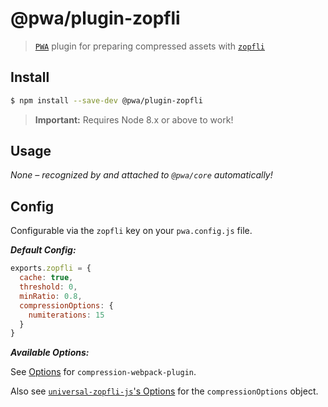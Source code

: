 # @pwa/plugin-zopfli

> [`PWA`](https://pwa.cafe/) plugin for preparing compressed assets with [`zopfli`](https://github.com/google/zopfli)

## Install

```sh
$ npm install --save-dev @pwa/plugin-zopfli
```

> **Important:** Requires Node 8.x or above to work!

## Usage

_None – recognized by and attached to `@pwa/core` automatically!_


## Config

Configurable via the `zopfli` key on your `pwa.config.js` file.

***Default Config:***

```js
exports.zopfli = {
  cache: true,
  threshold: 0,
  minRatio: 0.8,
  compressionOptions: {
    numiterations: 15
  }
}
```

***Available Options:***

See [Options](https://github.com/webpack-contrib/compression-webpack-plugin#options) for `compression-webpack-plugin`.

Also see [`universal-zopfli-js`'s Options](https://github.com/gfx/universal-zopfli-js#options) for the `compressionOptions` object.

